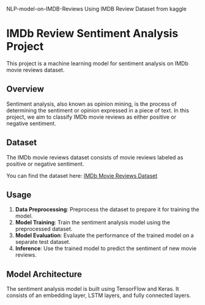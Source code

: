 NLP-model-on-IMDB-Reviews
Using IMDB Review Dataset from kaggle
# IMDb Review Sentiment Analysis Project

This project is a machine learning model for sentiment analysis on IMDb movie reviews dataset.

## Overview

Sentiment analysis, also known as opinion mining, is the process of determining the sentiment or opinion expressed in a piece of text. In this project, we aim to classify IMDb movie reviews as either positive or negative sentiment.

## Dataset

The IMDb movie reviews dataset consists of movie reviews labeled as positive or negative sentiment.

You can find the dataset here: [IMDb Movie Reviews Dataset]([https://www.kaggle.com/datasets/lakshmi25npathi/imdb-dataset-of-50k-movie-reviews])
## Usage

1. **Data Preprocessing**: Preprocess the dataset to prepare it for training the model.
2. **Model Training**: Train the sentiment analysis model using the preprocessed dataset.
3. **Model Evaluation**: Evaluate the performance of the trained model on a separate test dataset.
4. **Inference**: Use the trained model to predict the sentiment of new movie reviews.

## Model Architecture

The sentiment analysis model is built using TensorFlow and Keras. It consists of an embedding layer, LSTM layers, and fully connected layers.


